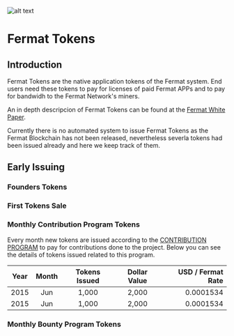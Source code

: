 ![alt text](https://github.com/bitDubai/media-kit/blob/master/MediaKit/Fermat%20Branding/Fermat%20Logotype/Fermat_Logo_3D.png "Fermat Logo")

# Fermat Tokens

## Introduction

Fermat Tokens are the native application tokens of the Fermat system. End users need these tokens to pay for licenses of paid Fermat APPs and to pay for bandwidh to the Fermat Network's miners.

An in depth descripcion of Fermat Tokens can be found at the [Fermat White Paper](https://github.com/bitDubai/fermat/blob/master/FERMAT-WHITE-PAPER.md).

Currently there is no automated system to issue Fermat Tokens as the Fermat Blockchain has not been released, nevertheless severla tokens had been issued already and here we keep track of them.

## Early Issuing

### Founders Tokens

### First Tokens Sale

### Monthly Contribution Program Tokens

Every month new tokens are issued according to the [CONTRIBUTION PROGRAM](https://github.com/bitDubai/contribution-program) to pay for contributions done to the project. Below you can see the details of tokens issued related to this program.

| Year | Month | Tokens Issued | Dollar Value | USD / Fermat Rate |
|:---:|:---:|:---:|:---:|---:|
|2015|Jun|1,000|2,000|0.0001534|
|2015|Jun|1,000|2,000|0.0001534|


### Monthly Bounty Program Tokens

